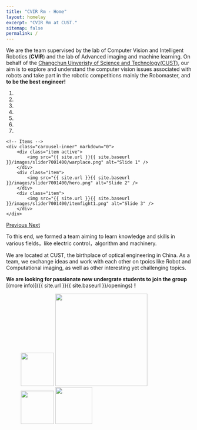 ```yaml
---
title: "CVIR Rm - Home"
layout: homelay
excerpt: "CVIR Rm at CUST."
sitemap: false
permalink: /
---
```



We are the team supervised by the lab of Computer Vision and Intelligent Robotics (**CVIR**) and the lab of Advanced imaging and machine learning. On behalf of the [Changchun Uinveristy of Science and Technology(CUST)](http://sie.cust.edu.cn/), our aim is to explore and understand the computer vision issues associated with robots and take part in the robotic competitions mainly the Robomaster, and **to be the best engineer!**



<div markdown="0" id="carousel" class="carousel slide" data-ride="carousel" data-interval="4000" data-pause="hover" >
    <!-- Menu -->
    <ol class="carousel-indicators">
        <li data-target="#carousel" data-slide-to="0" class="active"></li>
        <li data-target="#carousel" data-slide-to="1"></li>
        <li data-target="#carousel" data-slide-to="2"></li>
        <li data-target="#carousel" data-slide-to="3"></li>
        <li data-target="#carousel" data-slide-to="4"></li>
        <li data-target="#carousel" data-slide-to="5"></li>
        <li data-target="#carousel" data-slide-to="6"></li>
    </ol>

    <!-- Items -->
    <div class="carousel-inner" markdown="0">
        <div class="item active">
            <img src="{{ site.url }}{{ site.baseurl }}/images/slider7001400/warplace.png" alt="Slide 1" />
        </div>
        <div class="item">
            <img src="{{ site.url }}{{ site.baseurl }}/images/slider7001400/hero.png" alt="Slide 2" />
        </div>
        <div class="item">
            <img src="{{ site.url }}{{ site.baseurl }}/images/slider7001400/itemfight1.png" alt="Slide 3" />
        </div>
    </div>
  <a class="left carousel-control" href="#carousel" role="button" data-slide="prev">
    <span class="glyphicon glyphicon-chevron-left" aria-hidden="true"></span>
    <span class="sr-only">Previous</span>
  </a>
  <a class="right carousel-control" href="#carousel" role="button" data-slide="next">
    <span class="glyphicon glyphicon-chevron-right" aria-hidden="true"></span>
    <span class="sr-only">Next</span>
  </a>
</div>




To this end, we formed a team aiming to learn knowledge and skills in various fields，like electric control，algorithm and machinery.

We are located at CUST, the birthplace of optical engineering in China. As a team, we exchange ideas and work with each other on tpoics like Robot and Computational imaging, as well as other interesting yet challenging topics.

**We are looking for passionate new undergrate students to join the group** [(more info)]({{ site.url }}{{ site.baseurl }}/openings) **!**

<figure class="forth">
  <img src="{{ site.url }}{{ site.baseurl }}/images/logopic/cust-logo.png" style="width: 90px">
  <img src="{{ site.url }}{{ site.baseurl }}/images/logopic/oe.png" style="width: 250px">
  <img src="{{ site.url }}{{ site.baseurl }}/images/logopic/cvirlogofill.jpg" style="width: 90px">
  <img src="{{ site.url }}{{ site.baseurl }}/images/logopic/teamlogo3.png" style="width: 100px">
</figure>
